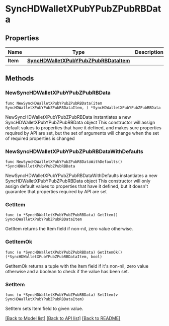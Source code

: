 # SyncHDWalletXPubYPubZPubRBData

## Properties

Name | Type | Description | Notes
------------ | ------------- | ------------- | -------------
**Item** | [**SyncHDWalletXPubYPubZPubRBDataItem**](SyncHDWalletXPubYPubZPubRBDataItem.md) |  | 

## Methods

### NewSyncHDWalletXPubYPubZPubRBData

`func NewSyncHDWalletXPubYPubZPubRBData(item SyncHDWalletXPubYPubZPubRBDataItem, ) *SyncHDWalletXPubYPubZPubRBData`

NewSyncHDWalletXPubYPubZPubRBData instantiates a new SyncHDWalletXPubYPubZPubRBData object
This constructor will assign default values to properties that have it defined,
and makes sure properties required by API are set, but the set of arguments
will change when the set of required properties is changed

### NewSyncHDWalletXPubYPubZPubRBDataWithDefaults

`func NewSyncHDWalletXPubYPubZPubRBDataWithDefaults() *SyncHDWalletXPubYPubZPubRBData`

NewSyncHDWalletXPubYPubZPubRBDataWithDefaults instantiates a new SyncHDWalletXPubYPubZPubRBData object
This constructor will only assign default values to properties that have it defined,
but it doesn't guarantee that properties required by API are set

### GetItem

`func (o *SyncHDWalletXPubYPubZPubRBData) GetItem() SyncHDWalletXPubYPubZPubRBDataItem`

GetItem returns the Item field if non-nil, zero value otherwise.

### GetItemOk

`func (o *SyncHDWalletXPubYPubZPubRBData) GetItemOk() (*SyncHDWalletXPubYPubZPubRBDataItem, bool)`

GetItemOk returns a tuple with the Item field if it's non-nil, zero value otherwise
and a boolean to check if the value has been set.

### SetItem

`func (o *SyncHDWalletXPubYPubZPubRBData) SetItem(v SyncHDWalletXPubYPubZPubRBDataItem)`

SetItem sets Item field to given value.



[[Back to Model list]](../README.md#documentation-for-models) [[Back to API list]](../README.md#documentation-for-api-endpoints) [[Back to README]](../README.md)


